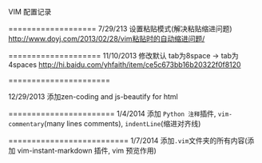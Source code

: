VIM 配置记录

===================
7/29/213 <F9>设置粘贴模式(解决粘贴缩进问题) http://www.doyj.com/2013/02/28/vim粘贴时的自动缩进问题/


====================
11/10/2013 修改默认 tab为8space ->  tab为4spaces http://hi.baidu.com/yhfaith/item/ce5c673bb16b20322f0f8120

======================

12/29/2013 添加zen-coding and js-beautify  for html


=======================
1/4/2014 添加 `Python 注释`插件,  `vim-commentary`(many lines comments), `indentLine`(缩进对齐线) 

==========================
1/7/2014 添加`.vim`文件夹的所有内容(添加 vim-instant-markdown 插件, vim 预览作用)

